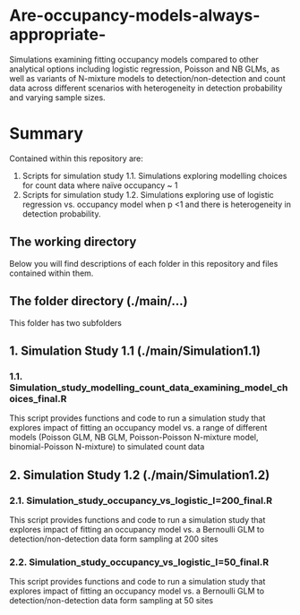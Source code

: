 # Are-occupancy-models-always-appropriate-
Simulations examining fitting occupancy models compared to other analytical options including logistic regression, Poisson and NB GLMs, as well as variants of N-mixture models to detection/non-detection and count data across different scenarios with heterogeneity in detection probability and varying sample sizes.

# Summary
Contained within this repository are:
1. Scripts for simulation study 1.1. Simulations exploring modelling choices for count data where naïve occupancy ~ 1
1. Scripts for simulation study 1.2.	Simulations exploring use of logistic regression vs. occupancy model when p <1 and there is heterogeneity in detection probability.

## The working directory

Below you will find descriptions of each folder in this repository and files contained within them.

## The folder directory (./main/...)

This folder has two subfolders

## 1. Simulation Study 1.1 (./main/Simulation1.1)

### 1.1. Simulation_study_modelling_count_data_examining_model_choices_final.R

This script provides functions and code to run a simulation study that explores impact of fitting an occupancy model vs. a range of different models (Poisson GLM, NB GLM, Poisson-Poisson N-mixture model, binomial-Poisson N-mixture) to simulated count data

## 2.  Simulation Study 1.2 (./main/Simulation1.2)

### 2.1. Simulation_study_occupancy_vs_logistic_I=200_final.R

This script provides functions and code to run a simulation study that explores impact of fitting an occupancy model vs. a Bernoulli GLM to detection/non-detection data form sampling at 200 sites

### 2.2. Simulation_study_occupancy_vs_logistic_I=50_final.R
This script provides functions and code to run a simulation study that explores impact of fitting an occupancy model vs. a Bernoulli GLM to detection/non-detection data form sampling at 50 sites

